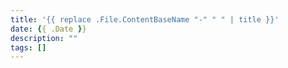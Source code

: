 ```yaml
---
title: '{{ replace .File.ContentBaseName "-" " " | title }}'
date: {{ .Date }}
description: ""
tags: []
---
```

